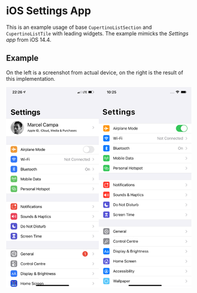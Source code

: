 # iOS Settings App

This is an example usage of base `CupertinoListSection` and `CupertinoListTile` with leading
widgets. The example mimicks the *Settings app* from iOS 14.4.

## Example

On the left is a screenshot from actual device, on the right is the result of this implementation.

![image](image.png)